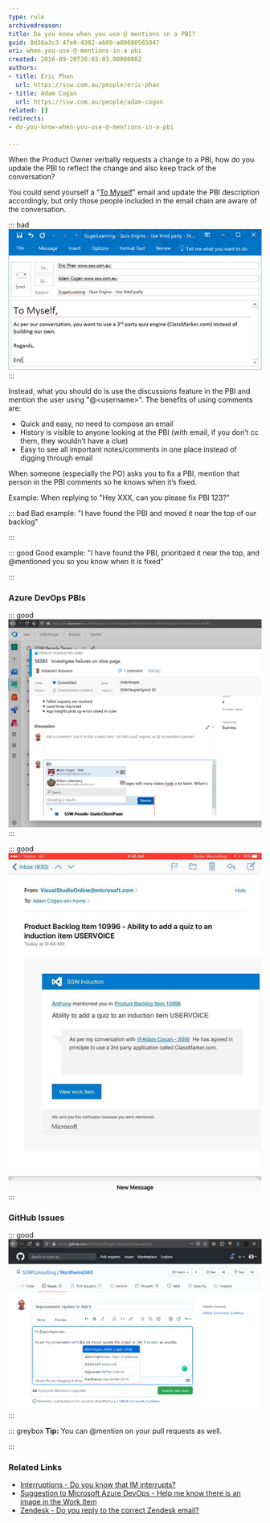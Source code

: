 ```yaml
---
type: rule
archivedreason: 
title: Do you know when you use @ mentions in a PBI?
guid: 8d36a3c3-47e0-4302-a609-a09080565847
uri: when-you-use-@-mentions-in-a-pbi
created: 2016-09-20T20:03:03.0000000Z
authors:
- title: Eric Phan
  url: https://ssw.com.au/people/eric-phan
- title: Adam Cogan
  url: https://ssw.com.au/people/adam-cogan
related: []
redirects:
- do-you-know-when-you-use-@-mentions-in-a-pbi

---
```


When the Product Owner verbally requests a change to a PBI, how do you update the PBI to reflect the change and also keep track of the conversation?

<!--endintro-->

You could send yourself a "[To Myself](/dones-do-you-send-yourself-emails)" email and update the PBI description accordingly, but only those people included in the email chain are aware of the conversation.


::: bad  
![Figure: Bad Example – don't use emails to update tasks](bad-mention-pbi.jpg)  
:::

Instead, what you should do is use the discussions feature in the PBI and mention the user using "@&lt;username&gt;". 
The benefits of using comments are:

* Quick and easy, no need to compose an email
* History is visible to anyone looking at the PBI (with email, if you don’t cc them, they wouldn’t have a clue)
* Easy to see all important notes/comments in one place instead of digging through email





When someone (especially the PO) asks you to fix a PBI, mention that person in the PBI comments so he knows when it’s fixed.

Example: When replying to "Hey XXX, can you please fix PBI 123?"



::: bad
Bad example: "I have found the PBI and moved it near the top of our backlog"

:::


::: good
Good example: "I have found the PBI, prioritized it near the top, and @mentioned you so you know when it is fixed"

:::



### Azure DevOps PBIs



::: good  
![Figure: Good Example – Using @ mentions in Azure DevOps discussion](good-mention-pbi.jpg)  
:::


::: good  
![Figure: Good Example – Email still gets sent to the users who are mentioned in the discussion, so they can still chime in if any details are incorrect](good-mention-pbi-2.jpg)  
:::

### GitHub Issues



::: good  
![Figure: Good Example – Using @ mentions in GitHub](MicrosoftTeams-image.png)  
:::


::: greybox
 **Tip:** You can @mention on your pull requests as well.

:::

### Related Links


* [Interruptions - Do you know that IM interrupts?](/know-that-im-interrupts)
* [Suggestion to Microsoft Azure DevOps - Help me know there is an image in the Work Item](https://bettersoftwaresuggestions.com/microsoft/azure-devops/help-me-know-there-is-an-image-in-the-work-item/)
* [Zendesk - Do you reply to the correct Zendesk email?](/do-you-reply-to-the-correct-zendesk-email)
